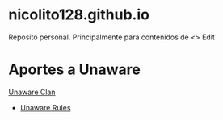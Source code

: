 # nicolito128.github.io
Reposito personal. Principalmente para contenidos de <<Destiny Showdown>> Edit


# Aportes a Unaware 
<a href="https://play.destinyshowdown.net/unawareroom">Unaware Clan</a>
 - <a href="https://nicolito128.github.io/uwrules">Unaware Rules</a>
